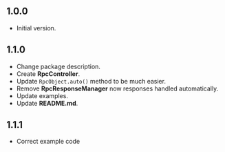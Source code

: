 ## 1.0.0

- Initial version.

## 1.1.0

- Change package description.
- Create __RpcController__.
- Update `RpcObject.auto()` method to be much easier.
- Remove __RpcResponseManager__ now responses handled automatically.
- Update examples.
- Update __README.md__.

## 1.1.1

- Correct example code
